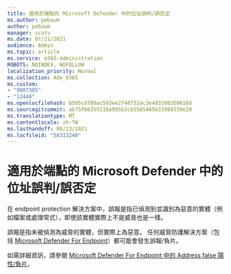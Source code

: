 ```yaml
---
title: 適用於端點的 Microsoft Defender 中的位址誤判/誤否定
ms.author: pebaum
author: pebaum
manager: scotv
ms.date: 07/21/2021
audience: Admin
ms.topic: article
ms.service: o365-administration
ROBOTS: NOINDEX, NOFOLLOW
localization_priority: Normal
ms.collection: Adm_O365
ms.custom:
- "9007385"
- "12446"
ms.openlocfilehash: b595cd789ac593ee2f48752ac3e483280350018d
ms.sourcegitcommit: ab75f66355116e995b3cb5505465b31989339e28
ms.translationtype: MT
ms.contentlocale: zh-TW
ms.lasthandoff: 08/13/2021
ms.locfileid: "58313240"
---
```

# <a name="address-false-positivesnegatives-in-microsoft-defender-for-endpoint"></a>適用於端點的 Microsoft Defender 中的位址誤判/誤否定

在 endpoint protection 解決方案中，誤報是指已偵測到並識別為惡意的實體（例如檔案或處理常式），即使該實體實際上不是威脅也是一樣。 

誤報是指未被偵測為威脅的實體，但實際上為惡意。 任何威脅防護解決方案（包括 [Microsoft Defender For Endpoint](https://docs.microsoft.com/microsoft-365/security/defender-endpoint/microsoft-defender-endpoint)）都可能會發生誤報/負片。

如需詳細資訊，請參閱 [Microsoft Defender For Endpoint 中的 Address false 陽性/負片](https://docs.microsoft.com/microsoft-365/security/defender-endpoint/defender-endpoint-false-positives-negatives)。
